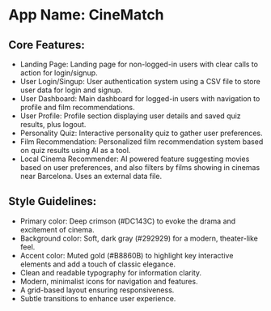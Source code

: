 # **App Name**: CineMatch

## Core Features:

- Landing Page: Landing page for non-logged-in users with clear calls to action for login/signup.
- User Login/Singup: User authentication system using a CSV file to store user data for login and signup.
- User Dashboard: Main dashboard for logged-in users with navigation to profile and film recommendations.
- User Profile: Profile section displaying user details and saved quiz results, plus logout.
- Personality Quiz: Interactive personality quiz to gather user preferences.
- Film Recommendation: Personalized film recommendation system based on quiz results using AI as a tool.
- Local Cinema Recommender: AI powered feature suggesting movies based on user preferences, and also filters by films showing in cinemas near Barcelona. Uses an external data file.

## Style Guidelines:

- Primary color: Deep crimson (#DC143C) to evoke the drama and excitement of cinema.
- Background color: Soft, dark gray (#292929) for a modern, theater-like feel.
- Accent color: Muted gold (#B8860B) to highlight key interactive elements and add a touch of classic elegance.
- Clean and readable typography for information clarity.
- Modern, minimalist icons for navigation and features.
- A grid-based layout ensuring responsiveness.
- Subtle transitions to enhance user experience.